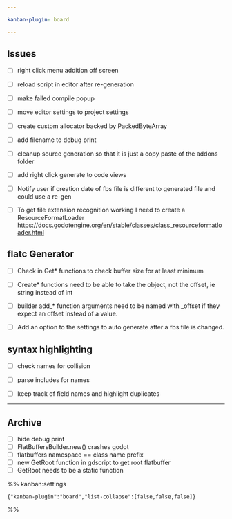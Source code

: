 ```yaml
---

kanban-plugin: board

---
```


## Issues

- [ ] right click menu addition off screen
- [ ] reload script in editor after re-generation
- [ ] make failed compile popup
- [ ] move editor settings to project settings
- [ ] create custom allocator backed by PackedByteArray
- [ ] add filename to debug print
- [ ] cleanup source generation so that it is just a copy paste of the addons folder
- [ ] add right click generate to code views
- [ ] Notify user if creation date of fbs file is different to generated file and could use a re-gen
- [ ] To get file extension recognition working I need to create a ResourceFormatLoader https://docs.godotengine.org/en/stable/classes/class_resourceformatloader.html


## flatc Generator

- [ ] Check in Get* functions to check buffer size for at least minimum
- [ ] Create* functions need to be able to take the object, not the offset, ie string instead of int
- [ ] builder add_* function arguments need to be named with \_offset if they expect an offset instead of a value.
- [ ] Add an option to the settings to auto generate after a fbs file is changed.


## syntax highlighting

- [ ] check names for collision
- [ ] parse includes for names
- [ ] keep track of field names and highlight duplicates


***

## Archive

- [ ] hide debug print
- [ ] FlatBuffersBuilder.new() crashes godot
- [ ] flatbuffers namespace == class name prefix
- [ ] new GetRoot function in gdscript to get root flatbuffer
- [ ] GetRoot needs to be a static function

%% kanban:settings
```
{"kanban-plugin":"board","list-collapse":[false,false,false]}
```
%%